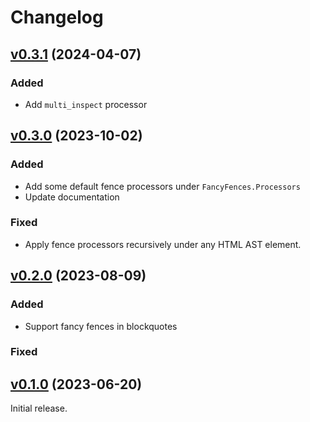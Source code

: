 # Changelog

## [v0.3.1](https://github.com/pnezis/fancy_fences/tree/v0.3.1) (2024-04-07)

### Added

- Add `multi_inspect` processor

## [v0.3.0](https://github.com/pnezis/fancy_fences/tree/v0.3.0) (2023-10-02)

### Added

- Add some default fence processors under `FancyFences.Processors`
- Update documentation

### Fixed

- Apply fence processors recursively under any HTML AST element.

## [v0.2.0](https://github.com/pnezis/fancy_fences/tree/v0.2.0) (2023-08-09)

### Added

- Support fancy fences in blockquotes

### Fixed

## [v0.1.0](https://github.com/pnezis/fancy_fences/tree/v0.1.0) (2023-06-20)

Initial release.
